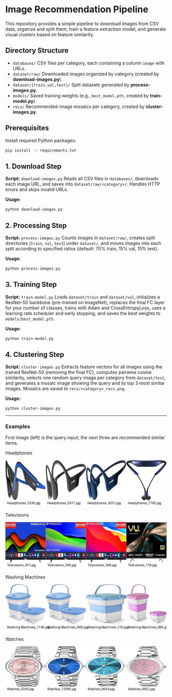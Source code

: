 # Image Recommendation Pipeline

This repository provides a simple pipeline to download images from CSV data, organize and split them, train a feature extraction model, and generate visual clusters based on feature similarity.

## Directory Structure

* `databases/`
  CSV files per category, each containing a column `image` with URLs.
* `dataset/raw/`
  Downloaded images organized by category (created by **download-images.py**).
* `dataset/{train,val,test}/`
  Split datasets generated by **process-images.py**.
* `models/`
  Saved training weights (e.g., `best_model.pth`, created by **train-model.py**).
* `recs/`
  Recommended-image mosaics per category, created by **cluster-images.py**.

## Prerequisites

Install required Python packages:

```bash
pip install -r requirements.txt
```

## 1. Download Step

**Script:** `download-images.py`
Reads all CSV files in `databases/`, downloads each image URL, and saves into `dataset/raw/<category>/`. Handles HTTP errors and skips invalid URLs.

**Usage:**

```bash
python download-images.py
```

## 2. Processing Step

**Script:** `process-images.py`
Counts images in `dataset/raw/`, creates split directories (`train`, `val`, `test`) under `dataset/`, and moves images into each split according to specified ratios (default: 70% train, 15% val, 15% test).

**Usage:**

```bash
python process-images.py
```

## 3. Training Step

**Script:** `train-model.py`
Loads `dataset/train` and `dataset/val`, initializes a ResNet-50 backbone (pre-trained on ImageNet), replaces the final FC layer for your number of classes, trains with Adam and CrossEntropyLoss, uses a learning rate scheduler and early stopping, and saves the best weights to `models/best_model.pth`.

**Usage:**

```bash
python train-model.py
```

## 4. Clustering Step

**Script:** `cluster-images.py`
Extracts feature vectors for all images using the trained ResNet-50 (removing the final FC), computes pairwise cosine similarity, selects one random query image per category from `dataset/test`, and generates a mosaic image showing the query and its top 3 most similar images. Mosaics are saved to `recs/<category>_recs.png`.

**Usage:**

```bash
python cluster-images.py
```
---
<h3>Examples</h3>
First image (left) is the query input; the next three are recommended similar items.

Headphones

![](recs/Headphones_recs.png)

Televisions

![](recs/Televisions_recs.png)

Washing Machines

![](recs/Washing_Machines_recs.png)

Watches

![](recs/Watches_recs.png)
